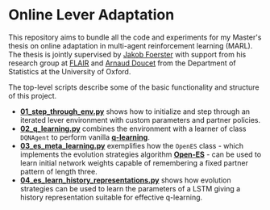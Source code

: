 # Online Lever Adaptation

This repository aims to bundle all the code and experiments for my Master's thesis on online adaptation in multi-agent reinforcement learning (MARL). The thesis is jointly supervised by [Jakob Foerster](https://www.jakobfoerster.com) with support from his research group at [FLAIR](https://foersterlab.com) and [Arnaud Doucet](https://www.stats.ox.ac.uk/~doucet/) from the Department of Statistics at the University of Oxford.

The top-level scripts describe some of the basic functionality and structure of this project.
- **[01_step_through_env.py](https://github.com/hericks/online-lever-adaptation/blob/main/01_step_through_env.py)** shows how to initialize and step through an iterated lever environment with custom parameters and partner policies.
- **[02_q_learning.py](https://github.com/hericks/online-lever-adaptation/blob/main/02_q_learning.py)** combines the environment with a learner of class `DQNAgent` to perform vanilla **[q-learning](https://en.wikipedia.org/wiki/Q-learning)**.
- **[03_es_meta_learning.py](https://github.com/hericks/online-lever-adaptation/blob/main/03_es_meta_learning.py)** exemplifies how the `OpenES` class - which implements the evolution strategies algorithm **[Open-ES](https://arxiv.org/abs/1703.03864)** - can be used to learn initial network weights capable of remembering a fixed partner pattern of length three. 
- **[04_es_learn_history_representations.py](https://github.com/hericks/online-lever-adaptation/blob/main/04_es_learn_history_representations.py)** shows how evolution strategies can be used to learn the parameters of a LSTM giving a history representation suitable for effective q-learning. 
